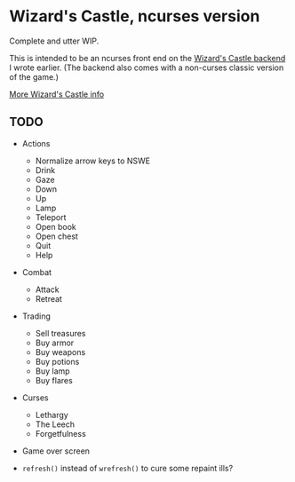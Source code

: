 # Wizard's Castle, ncurses version

Complete and utter WIP.

This is intended to be an ncurses front end on the [Wizard's Castle
backend](https://github.com/beejjorgensen/Wizards-Castle-Rust) I wrote earlier.
(The backend also comes with a non-curses classic version of the game.)

[More Wizard's Castle info](https://github.com/beejjorgensen/Wizards-Castle-Info)

## TODO

* Actions
  * Normalize arrow keys to NSWE
  * Drink
  * Gaze
  * Down
  * Up
  * Lamp
  * Teleport
  * Open book
  * Open chest
  * Quit
  * Help

* Combat
  * Attack
  * Retreat

* Trading
  * Sell treasures
  * Buy armor
  * Buy weapons
  * Buy potions
  * Buy lamp
  * Buy flares

* Curses
  * Lethargy
  * The Leech
  * Forgetfulness

* Game over screen

* `refresh()` instead of `wrefresh()` to cure some repaint ills?
